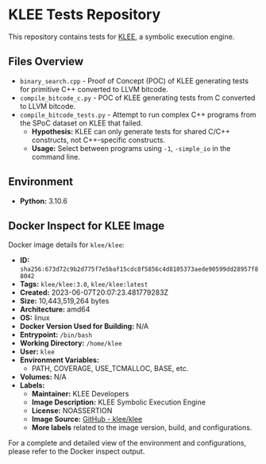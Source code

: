 # KLEE Tests Repository

This repository contains tests for [KLEE](http://klee.github.io/), a symbolic execution engine.

## Files Overview

- `binary_search.cpp` - Proof of Concept (POC) of KLEE generating tests for primitive C++ converted to LLVM bitcode.
- `compile_bitcode_c.py` - POC of KLEE generating tests from C converted to LLVM bitcode.
- `compile_bitcode_tests.py` - Attempt to run complex C++ programs from the SPoC dataset on KLEE that failed.
  - **Hypothesis:** KLEE can only generate tests for shared C/C++ constructs, not C++-specific constructs.
  - **Usage:** Select between programs using `-1`, `-simple_io` in the command line.

## Environment

- **Python:** 3.10.6

## Docker Inspect for KLEE Image

Docker image details for `klee/klee`:

- **ID:** `sha256:673d72c9b2d775f7e5baf15cdc8f5856c4d8105373aede90599dd28957f88042`
- **Tags:** `klee/klee:3.0`, `klee/klee:latest`
- **Created:** 2023-06-07T20:07:23.481779283Z
- **Size:** 10,443,519,264 bytes
- **Architecture:** amd64
- **OS:** linux
- **Docker Version Used for Building:** N/A
- **Entrypoint:** `/bin/bash`
- **Working Directory:** `/home/klee`
- **User:** `klee`
- **Environment Variables:**
  - PATH, COVERAGE, USE_TCMALLOC, BASE, etc.
- **Volumes:** N/A
- **Labels:**
  - **Maintainer:** KLEE Developers
  - **Image Description:** KLEE Symbolic Execution Engine
  - **License:** NOASSERTION
  - **Image Source:** [GitHub - klee/klee](https://github.com/klee/klee)
  - **More labels** related to the image version, build, and configurations.

For a complete and detailed view of the environment and configurations, please refer to the Docker inspect output.
